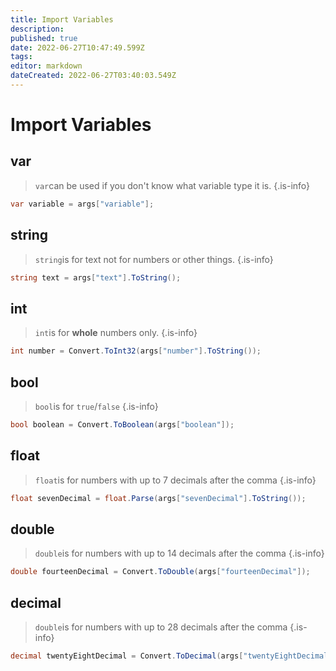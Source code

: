 ```yaml
---
title: Import Variables
description: 
published: true
date: 2022-06-27T10:47:49.599Z
tags: 
editor: markdown
dateCreated: 2022-06-27T03:40:03.549Z
---
```


# Import Variables
## var
> `var`can be used if you don't know what variable type it is.
{.is-info}
```csharp
var variable = args["variable"];
```

## string
> `string`is for text not for numbers or other things.
{.is-info}
```csharp
string text = args["text"].ToString();
```

## int
> `int`is for **whole** numbers only.
{.is-info}
```csharp
int number = Convert.ToInt32(args["number"].ToString());

```

## bool
> `bool`is for `true`/`false`
{.is-info}
```csharp
bool boolean = Convert.ToBoolean(args["boolean"]);
```

## float
> `float`is for numbers with up to 7 decimals after the comma
{.is-info}
```csharp
float sevenDecimal = float.Parse(args["sevenDecimal"].ToString());
```

## double
> `double`is for numbers with up to 14 decimals after the comma
{.is-info}
```csharp
double fourteenDecimal = Convert.ToDouble(args["fourteenDecimal"]);
```

## decimal
> `double`is for numbers with up to 28 decimals after the comma
{.is-info}
```csharp
decimal twentyEightDecimal = Convert.ToDecimal(args["twentyEightDecimal"]);
```